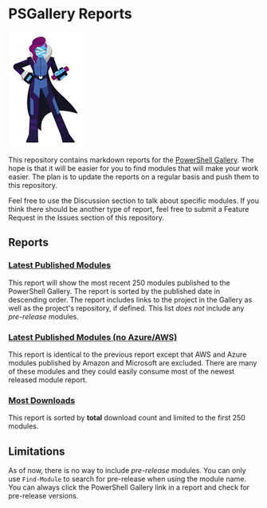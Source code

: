 # PSGallery Reports

![mspowershell](images/PowerShell-transparent-thumb.jpg)

This repository contains markdown reports for the [PowerShell Gallery](https://powershellgallery.com). The hope is that it will be easier for you to find modules that will make your work easier. The plan is to update the reports on a regular basis and push them to this repository.

Feel free to use the Discussion section to talk about specific modules. If you think there should be another type of report, feel free to submit a Feature Request in the Issues section of this repository.

## Reports

### [Latest Published Modules](psgallery-newest.md)

This report will show the most recent 250 modules published to the PowerShell Gallery. The report is sorted by the published date in descending order. The report includes links to the project in the Gallery as well as the project's repository, if defined. This list *does not* include any *pre-release* modules.

### [Latest Published Modules (no Azure/AWS)](psgallery-filtered.md)

This report is identical to the previous report except that AWS and Azure modules published by Amazon and Microsoft are excluded. There are many of these modules and they could easily consume most of the newest released module report.

### [Most Downloads](psgallery-downloads.md)

This report is sorted by __total__ download count and limited to the first 250 modules.

## Limitations

As of now, there is no way to include *pre-release* modules. You can only use `Find-Module` to search for pre-release when using the module name. You can always click the PowerShell Gallery link in a report and check for pre-release versions.
